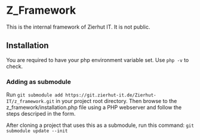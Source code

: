# Z_Framework
This is the internal framework of Zierhut IT. It is not public.

## Installation
You are required to have your php environment variable set. Use `php -v` to check.

### Adding as submodule
Run `git submodule add https://git.zierhut-it.de/Zierhut-IT/z_framework.git` in your project root directory. Then browse to the z_framework/installation.php file using a PHP webserver and follow the steps descriped in the form.

After cloning a project that uses this as a submodule, run this command:
`git submodule update --init`